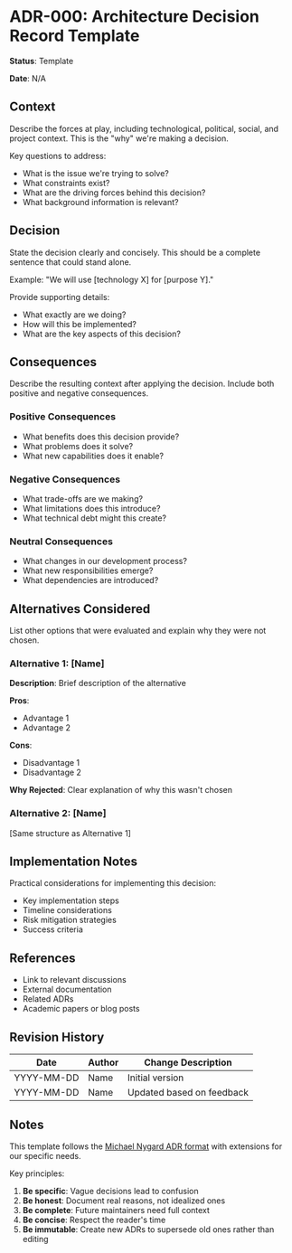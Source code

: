 # ADR-000: Architecture Decision Record Template

**Status**: Template

**Date**: N/A

## Context

Describe the forces at play, including technological, political, social, and project context. This is the "why" we're making a decision.

Key questions to address:
- What is the issue we're trying to solve?
- What constraints exist?
- What are the driving forces behind this decision?
- What background information is relevant?

## Decision

State the decision clearly and concisely. This should be a complete sentence that could stand alone.

Example: "We will use [technology X] for [purpose Y]."

Provide supporting details:
- What exactly are we doing?
- How will this be implemented?
- What are the key aspects of this decision?

## Consequences

Describe the resulting context after applying the decision. Include both positive and negative consequences.

### Positive Consequences
- What benefits does this decision provide?
- What problems does it solve?
- What new capabilities does it enable?

### Negative Consequences
- What trade-offs are we making?
- What limitations does this introduce?
- What technical debt might this create?

### Neutral Consequences
- What changes in our development process?
- What new responsibilities emerge?
- What dependencies are introduced?

## Alternatives Considered

List other options that were evaluated and explain why they were not chosen.

### Alternative 1: [Name]
**Description**: Brief description of the alternative

**Pros**:
- Advantage 1
- Advantage 2

**Cons**:
- Disadvantage 1
- Disadvantage 2

**Why Rejected**: Clear explanation of why this wasn't chosen

### Alternative 2: [Name]
[Same structure as Alternative 1]

## Implementation Notes

Practical considerations for implementing this decision:
- Key implementation steps
- Timeline considerations
- Risk mitigation strategies
- Success criteria

## References

- Link to relevant discussions
- External documentation
- Related ADRs
- Academic papers or blog posts

## Revision History

| Date | Author | Change Description |
|------|--------|--------------------|
| YYYY-MM-DD | Name | Initial version |
| YYYY-MM-DD | Name | Updated based on feedback |

## Notes

This template follows the [Michael Nygard ADR format](https://cognitect.com/blog/2011/11/15/documenting-architecture-decisions) with extensions for our specific needs.

Key principles:
1. **Be specific**: Vague decisions lead to confusion
2. **Be honest**: Document real reasons, not idealized ones
3. **Be complete**: Future maintainers need full context
4. **Be concise**: Respect the reader's time
5. **Be immutable**: Create new ADRs to supersede old ones rather than editing
